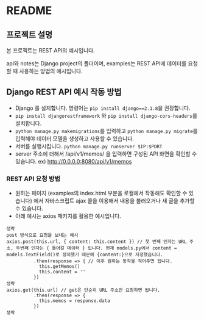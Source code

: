# README

## 프로젝트 설명
본 프로젝트는 REST API의 예시입니다.

api와 notes는 Django project의 폴더이며, examples는 REST API에 데이터를 요청할 때 사용하는 방법의 예시입니다.


## Django REST API 예시 작동 방법
- Django 를 설치합니다. 명령어는 `pip install django==2.1.8`을 권장합니다.
- `pip install djangorestframework` 와 `pip install django-cors-headers`를 설치합니다.
- `python manage.py makemigrations`를 입력하고 `python manage.py migrate`를 입력해야 데이터 모델을 생성하고 사용할 수 있습니다.
- 서버를 실행시킵니다. `python manage.py runserver $IP:$PORT`
- server 주소에 더해서 /api/v1/memos/ 을 입력하면 구성된 API 화면을 확인할 수 있습니다. ex) http://0.0.0.0:8080/api/v1/memos


### REST API 요청 방법
- 원하는 페이지 (examples의 index.html 부분을 로컬에서 작동해도 확인할 수 있습니다) 에서 자바스크립트 ajax 콜을 이용해서 내용을 불러오거나 새 글을 추가할 수 있습니다.
- 아래 예시는 axios 패키지를 활용한 예시입니다.



```
생략
post 방식으로 요청을 보내는 예시
axios.post(this.url, { content: this.content }) // 첫 번째 인자는 URL 주소, 두번째 인자는 { 들어갈 데이터 } 입니다. 현재 models.py에서 content = models.TextField()로 정의했기 때문에 {content:}으로 지정했습니다.
          .then(response => { // 이후 원하는 동작을 적어주면 됩니다.
            this.getMemos()
            this.content = ''
          })
생략
axios.get(this.url) // get은 단순히 URL 주소만 요청하면 됩니다.
          .then(response => {
            this.memos = response.data
          })
생략
```



